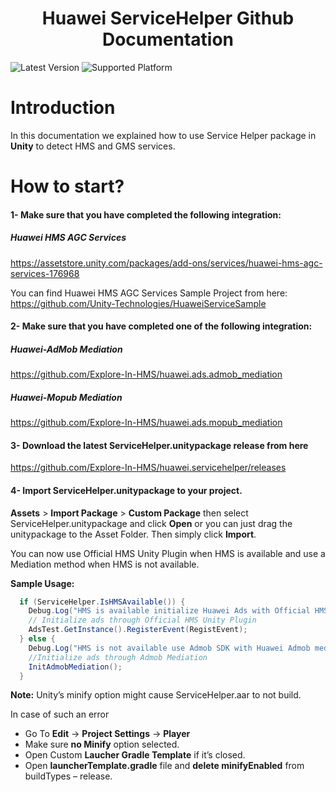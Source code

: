  <h1 align="center">Huawei ServiceHelper Github Documentation</h1>
 
 ![Latest Version](https://img.shields.io/badge/latestVersion-1.0.0-yellow)
 ![Supported Platform](https://img.shields.io/badge/Supported_Platform-Unity-orange)

# Introduction
In this documentation we explained how to use Service Helper package in **Unity** to detect HMS and GMS services.

# How to start?
#### 1- Make sure that you have completed the following integration:

#####  Huawei HMS AGC Services
https://assetstore.unity.com/packages/add-ons/services/huawei-hms-agc-services-176968

You can find Huawei HMS AGC Services Sample Project from here: <br>
https://github.com/Unity-Technologies/HuaweiServiceSample
 <br>
#### 2- Make sure that you have completed one of the following integration:

##### Huawei-AdMob Mediation
https://github.com/Explore-In-HMS/huawei.ads.admob_mediation

##### Huawei-Mopub Mediation
https://github.com/Explore-In-HMS/huawei.ads.mopub_mediation <br>

#### 3- Download the latest ServiceHelper.unitypackage release from here
https://github.com/Explore-In-HMS/huawei.servicehelper/releases <br>

#### 4- Import ServiceHelper.unitypackage to your project.
**Assets** > **Import Package** > **Custom Package** then select ServiceHelper.unitypackage and click **Open** or you can just drag the unitypackage to the Asset Folder. Then simply click **Import**.

You can now use Official HMS Unity Plugin when HMS is available and use a Mediation method when HMS is not available.

**Sample Usage:**
```csharp
  if (ServiceHelper.IsHMSAvailable()) {  
    Debug.Log("HMS is available initialize Huawei Ads with Official HMS Unity Plugin");
    // Initialize ads through Official HMS Unity Plugin 
    AdsTest.GetInstance().RegisterEvent(RegistEvent);    
  } else {  
    Debug.Log("HMS is not available use Admob SDK with Huawei Admob mediation");
    //Initialize ads through Admob Mediation    
    InitAdmobMediation();    
  }
```

**Note:** Unity’s minify option might cause ServiceHelper.aar to not build.

In case of such an error
- Go To **Edit** -> **Project Settings** -> **Player**
- Make sure  **no Minify** option selected.
- Open Custom  **Laucher Gradle Template** if it’s closed.
- Open **launcherTemplate.gradle** file and  **delete minifyEnabled** from buildTypes – release.
